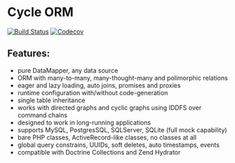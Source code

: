 # Cycle ORM
[![Build Status](https://travis-ci.org/wolfy-j/treap.svg?branch=master)](https://travis-ci.org/wolfy-j/treap)
[![Codecov](https://codecov.io/gh/wolfy-j/treap/graph/badge.svg)](https://codecov.io/gh/wolfy-j/treap)

Features:
---------
- pure DataMapper, any data source
- ORM with many-to-many, many-thought-many and polimorphic relations
- eager and lazy loading, auto joins, promises and proxies
- runtime configuration with/without code-generation
- single table inheritance
- works with directed graphs and cyclic graphs using IDDFS over command chains
- designed to work in long-running applications
- supports MySQL, PostgresSQL, SQLServer, SQLite (full mock capability)
- bare PHP classes, ActiveRecord-like classes, no classes at all 
- global query constrains, UUIDs, soft deletes, auto timestamps, events
- compatible with Doctrine Collections and Zend Hydrator
